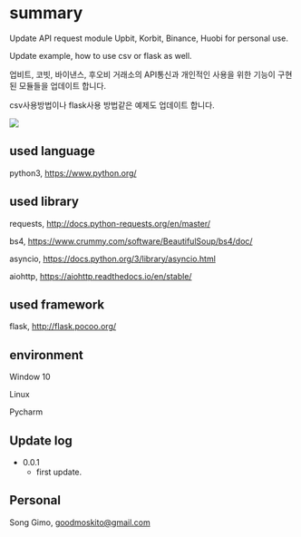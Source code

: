 # summary
Update API request module Upbit, Korbit, Binance, Huobi for personal use. 

Update example, how to use csv or flask as well.

업비트, 코빗, 바이낸스, 후오비 거래소의 API통신과 개인적인 사용을 위한 기능이 구현된 모듈들을 업데이트 합니다.

csv사용방법이나 flask사용 방법같은 예제도 업데이트 합니다.

![](../header.png)

## used language
python3, https://www.python.org/

## used library
requests, http://docs.python-requests.org/en/master/

bs4, https://www.crummy.com/software/BeautifulSoup/bs4/doc/

asyncio, https://docs.python.org/3/library/asyncio.html

aiohttp, https://aiohttp.readthedocs.io/en/stable/

## used framework
flask, http://flask.pocoo.org/

## environment
Window 10

Linux

Pycharm


## Update log

* 0.0.1
    * first update.

## Personal
Song Gimo, goodmoskito@gmail.com

